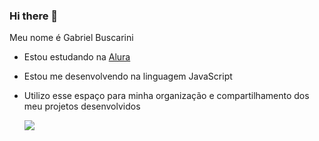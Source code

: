 ### Hi there 👋

Meu nome é Gabriel Buscarini

- Estou estudando na [Alura](https://www.alura.com.br)
- Estou me desenvolvendo na linguagem JavaScript
- Utilizo esse espaço para minha organização e compartilhamento dos meu projetos desenvolvidos



  ![](https://media.tenor.com/bUSi98qdxuQAAAAC/gear-5-luffy-luffy-gear-5.gif)
